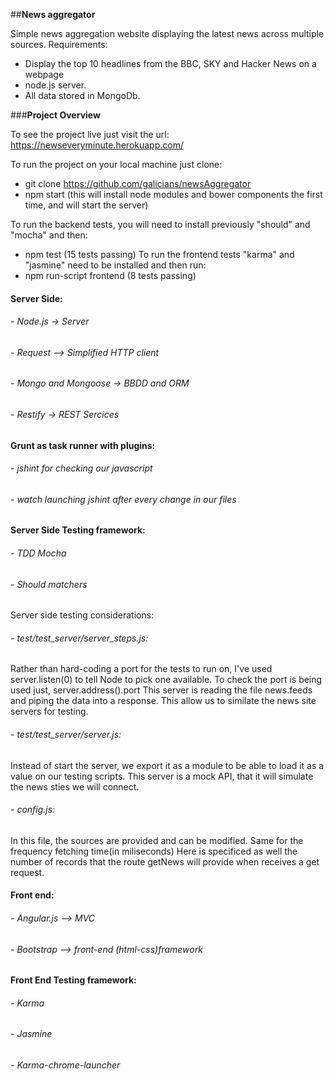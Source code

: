 ##**News aggregator**

Simple news aggregation website displaying the latest news across multiple sources.
Requirements:
-  Display the top 10 headlines from the BBC, SKY and Hacker News on a webpage
-  node.js server. 
-  All data stored in MongoDb.

###**Project Overview**

To see the project live just visit the url: https://newseveryminute.herokuapp.com/

To run the project on your local machine just clone:
 - git clone https://github.com/galicians/newsAggregator
 - npm start (this will install node modules and bower components the first time, and will start the server)

To run the backend tests, you will need to install previously "should" and "mocha" and then:
 - npm test (15 tests passing)
To run the frontend tests "karma" and "jasmine" need to be installed and then run: 
 - npm run-script frontend (8 tests passing)


<h4>Server Side:</h4>

<h6> - Node.js -> Server</h6>
<h6> - Request —> Simplified HTTP client</h6>
<h6> - Mongo and Mongoose -> BBDD and ORM</h6>
<h6> - Restify -> REST Sercices</h6>

<h4>Grunt as task runner with plugins:</h4>

<h6> - jshint for checking our javascript</h6>
<h6> - watch launching jshint after every change in our files</h6>

<h4>Server Side Testing framework:</h4>

<h6> - TDD Mocha</h6>
<h6> - Should matchers</h6>

Server side testing considerations:

<h6> - test/test_server/server_steps.js:</h6>
Rather than hard-coding a port for the tests to run on, I've used server.listen(0) to tell Node to pick one available. To check the port is being used just, server.address().port
This server is reading the file news.feeds and piping the data into a response.
This allow us to similate the news site servers for testing.
<h6> - test/test_server/server.js:</h6>
Instead of start the server, we export it as a module to be able to load it as a value on our testing scripts.
This server is a mock API, that it will simulate the news sties we will connect.
<h6> - config.js:</h6>
In this file, the sources are provided and can be modified.
Same for the frequency fetching time(in miliseconds)
Here is specificed as well the number of records that the route getNews will provide when receives a get request.


<h4>Front end:</h4>

<h6> - Angular.js --> MVC</h6>
<h6> - Bootstrap --> front-end (html-css)framework</h6>

<h4>Front End Testing framework:</h4>

<h6> - Karma </h6>
<h6> - Jasmine</h6>
<h6>- Karma-chrome-launcher</h6>

